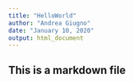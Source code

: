 ```yaml
---
title: "HelloWorld"
author: "Andrea Giugno"
date: "January 10, 2020"
output: html_document
---
```


## This is a markdown file